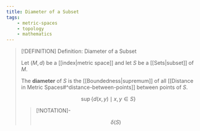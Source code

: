 ```yaml
---
title: Diameter of a Subset
tags:
    - metric-spaces
    - topology
    - mathematics
---
```


>[!DEFINITION] Definition: Diameter of a Subset
>
>Let $(M, d)$ be a [[index|metric space]] and let $S$ be a [[Sets|subset]] of $M$.
>
>The **diameter** of $S$ is the [[Boundedness|supremum]] of all [[Distance in Metric Spaces#^distance-between-points]] between points of $S$.
>
>$$
>\sup \{ d(x,y) \mid x,y \in S\}
>$$
>
>>[!NOTATION]-
>>
>>$$
>>\delta(S)
>>$$
>>
>